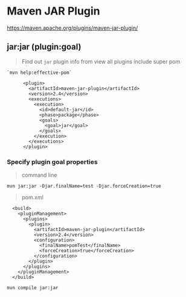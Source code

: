 # Maven JAR Plugin

https://maven.apache.org/plugins/maven-jar-plugin/

## jar:jar (plugin:goal)

> Find out `jar` plugin info from view all plugins include super pom

```
`mvn help:effective-pom` 
```

```
      <plugin>
        <artifactId>maven-jar-plugin</artifactId>
        <version>2.4</version>
        <executions>
          <execution>
            <id>default-jar</id>
            <phase>package</phase>
            <goals>
              <goal>jar</goal>
            </goals>
          </execution>
        </executions>
      </plugin>
```

### Specify plugin goal properties

> command line

`mvn jar:jar -Djar.finalName=test -Djar.forceCreation=true`

> pom.xml

```
  <build>
    <pluginManagement>
      <plugins>
        <plugin>
          <artifactId>maven-jar-plugin</artifactId>
          <version>2.4</version>
          <configuration>
            <finalName>pomTest</finalName>
            <forceCreation>true</forceCreation>
          </configuration>
        </plugin>
      </plugins>
    </pluginManagement>
  </build>
```

`mvn compile jar:jar`
